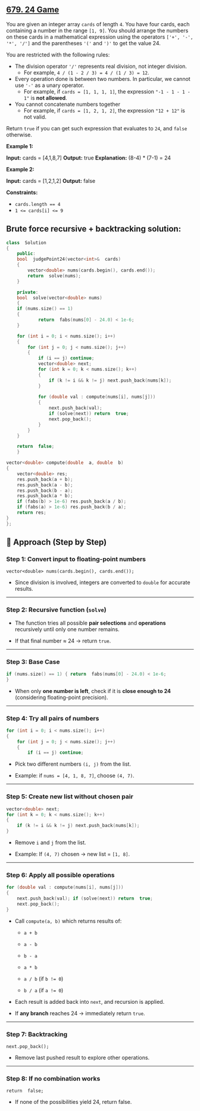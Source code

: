 
## [679. 24 Game](https://leetcode.com/problems/24-game/)
You are given an integer array  `cards`  of length  `4`. You have four cards, each containing a number in the range  `[1, 9]`. You should arrange the numbers on these cards in a mathematical expression using the operators  `['+', '-', '*', '/']`  and the parentheses  `'('`  and  `')'`  to get the value 24.

You are restricted with the following rules:

-   The division operator  `'/'`  represents real division, not integer division.
    -   For example,  `4 / (1 - 2 / 3) = 4 / (1 / 3) = 12`.
-   Every operation done is between two numbers. In particular, we cannot use  `'-'`  as a unary operator.
    -   For example, if  `cards = [1, 1, 1, 1]`, the expression  `"-1 - 1 - 1 - 1"`  is  **not allowed**.
-   You cannot concatenate numbers together
    -   For example, if  `cards = [1, 2, 1, 2]`, the expression  `"12 + 12"`  is not valid.

Return  `true`  if you can get such expression that evaluates to  `24`, and  `false`  otherwise.

**Example 1:**

**Input:** cards = [4,1,8,7]
**Output:** true
**Explanation:** (8-4) * (7-1) = 24

**Example 2:**

**Input:** cards = [1,2,1,2]
**Output:** false

**Constraints:**

-   `cards.length == 4`
-   `1 <= cards[i] <= 9`

## **Brute force recursive + backtracking solution**:
```cpp
class  Solution 
{
	public:
	bool  judgePoint24(vector<int>&  cards) 
	{
		vector<double> nums(cards.begin(), cards.end());
		return  solve(nums);
	}

	private:
	bool  solve(vector<double> nums) 
	{
	if (nums.size() == 1) 
	{
			return  fabs(nums[0] - 24.0) < 1e-6;
	}

	for (int i = 0; i < nums.size(); i++) 
	{
		for (int j = 0; j < nums.size(); j++) 
		{
			if (i == j) continue;
			vector<double> next;
			for (int k = 0; k < nums.size(); k++) 
			{
				if (k != i && k != j) next.push_back(nums[k]);
			}
			
			for (double val : compute(nums[i], nums[j])) 
			{
				next.push_back(val);
				if (solve(next)) return  true;
				next.pop_back();
			}
		}
	}

	return  false;
	}

vector<double> compute(double  a, double  b) 
{
	vector<double> res;
	res.push_back(a + b);
	res.push_back(a - b);
	res.push_back(b - a);
	res.push_back(a * b);
	if (fabs(b) > 1e-6) res.push_back(a / b);
	if (fabs(a) > 1e-6) res.push_back(b / a);
	return res;
}
};
```
## 🔹 Approach (Step by Step)

### Step 1: Convert input to floating-point numbers

`vector<double> nums(cards.begin(), cards.end());` 

-   Since division is involved, integers are converted to `double` for accurate results.
 
----------

### Step 2: Recursive function (`solve`)

-   The function tries all possible **pair selections** and **operations** recursively until only one number remains.
    
-   If that final number ≈ 24 → return `true`.
    
----------

### Step 3: Base Case
```cpp
if (nums.size() == 1) { return  fabs(nums[0] - 24.0) < 1e-6; 
}
```
-   When only **one number is left**, check if it is **close enough to 24** (considering floating-point precision).
    
----------

### Step 4: Try all pairs of numbers
```cpp
for (int i = 0; i < nums.size(); i++) 
{ 
	for (int j = 0; j < nums.size(); j++) 
	{ 
		if (i == j) continue; 
```
-   Pick two different numbers `(i, j)` from the list.
    
-   Example: if `nums = [4, 1, 8, 7]`, choose `(4, 7)`.
    
----------

### Step 5: Create new list without chosen pair
```cpp
vector<double> next; 
for (int k = 0; k < nums.size(); k++) 
{ 
	if (k != i && k != j) next.push_back(nums[k]);
}
```
-   Remove `i` and `j` from the list.
    
-   Example: If `(4, 7)` chosen → new list = `[1, 8]`.
    

----------

### Step 6: Apply all possible operations
```cpp
for (double val : compute(nums[i], nums[j])) 
{
    next.push_back(val); if (solve(next)) return  true;
    next.pop_back();
}
```
-   Call `compute(a, b)` which returns results of:
    
    -   `a + b`
        
    -   `a - b`
        
    -   `b - a`
        
    -   `a * b`
        
    -   `a / b` (if `b != 0`)
        
    -   `b / a` (if `a != 0`)
        
-   Each result is added back into `next`, and recursion is applied.
    
-   If **any branch** reaches 24 → immediately return `true`.
    

----------

### Step 7: Backtracking

`next.pop_back();` 

-   Remove last pushed result to explore other operations.
    

----------

### Step 8: If no combination works

`return  false;` 

-   If none of the possibilities yield 24, return false.

